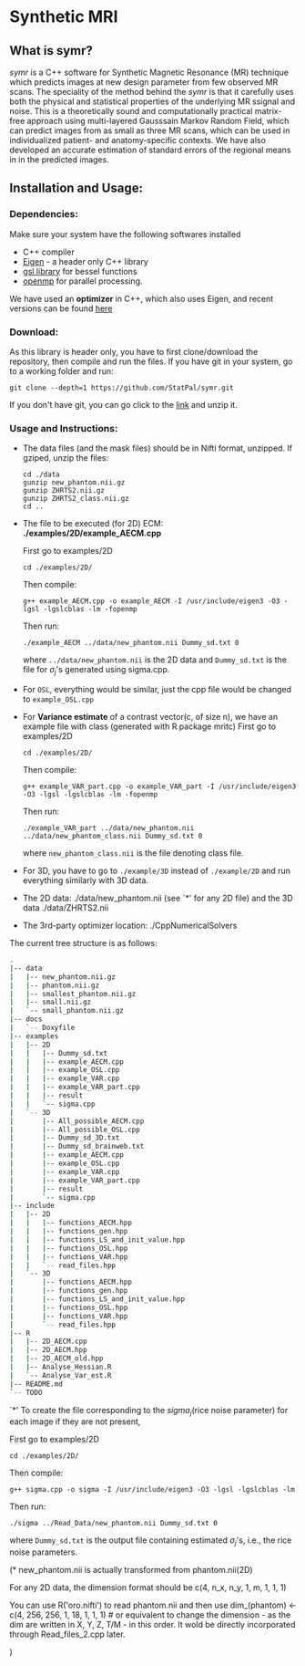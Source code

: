 # Synthetic MRI

## What is symr?

*symr* is a C++ software for Synthetic Magnetic Resonance (MR) technique which predicts images at new design parameter from few observed MR scans. The speciality of the method behind the *symr* is that it carefully uses both the physical and statistical properties of the underlying MR ssignal and noise. This is a theoretically sound and computationally practical matrix-free approach using multi-layered Gausssain Markov Random Field, which can predict images from as small as three MR scans, which can be used in individualized patient- and anatomy-specific contexts. We have also developed an accurate estimation of standard errors of the regional means in in the predicted images. 



## Installation and Usage:

### Dependencies:

Make sure your system have the following softwares installed
* C++ compiler
* [Eigen](http://eigen.tuxfamily.org/) - a header only C++ library
* [gsl library](https://www.gnu.org/software/gsl/) for bessel functions 
* [openmp](https://www.openmp.org/) for parallel processing.

We have used an **optimizer** in C++, which also uses Eigen, and recent versions can be found [here](https://github.com/PatWie/CppNumericalSolvers)

### Download:

As this library is header only, you have to first clone/download the repository, then compile and run the files.
If you have git in your system, go to a working folder and run:
```console
git clone --depth=1 https://github.com/StatPal/symr.git
```
If you don't have git, you can go click to the [link](https://github.com/StatPal/symr.git) and unzip it. 




### Usage and Instructions:

* The data files (and the mask files) should be in Nifti format, unzipped. 
	If gziped, unzip the files: 
	```console 
	cd ./data
	gunzip new_phantom.nii.gz
	gunzip ZHRTS2.nii.gz
	gunzip ZHRTS2_class.nii.gz
	cd ..
	```


* The file to be executed (for 2D) ECM: **./examples/2D/example_AECM.cpp**
    
    First go to examples/2D
    ```console
    cd ./examples/2D/
    ``` 
    Then compile:
    ```console
    g++ example_AECM.cpp -o example_AECM -I /usr/include/eigen3 -O3 -lgsl -lgslcblas -lm -fopenmp
    ```
    Then run:
    ```console
    ./example_AECM ../data/new_phantom.nii Dummy_sd.txt 0
    ```
    where `../data/new_phantom.nii` is the 2D data and `Dummy_sd.txt` is the file for $\sigma_j$'s generated using sigma.cpp.

* For `OSL`, everything would be similar, just the cpp file would be changed to `example_OSL.cpp` 

* For **Variance estimate** of a contrast vector(c, of size n), we have an example file with class (generated with R package mritc)
	First go to examples/2D
    ```console
    cd ./examples/2D/
    ``` 
    Then compile:
    ```console
    g++ example_VAR_part.cpp -o example_VAR_part -I /usr/include/eigen3 -O3 -lgsl -lgslcblas -lm -fopenmp
    ```
    Then run:
    ```console
    ./example_VAR_part ../data/new_phantom.nii ../data/new_phantom_class.nii Dummy_sd.txt 0
    ```
    where `new_phantom_class.nii` is the file denoting class file. 



* For 3D, you have to go to `./example/3D` instead of `./example/2D` and run everything similarly with 3D data. 



* The 2D data: ./data/new_phantom.nii (see `*' for any 2D file)
  and the 3D data ./data/ZHRTS2.nii


* The 3rd-party optimizer location: ./CppNumericalSolvers


The current tree structure is as follows:
```bash
.
|-- data
|   |-- new_phantom.nii.gz
|   |-- phantom.nii.gz
|   |-- smallest_phantom.nii.gz
|   |-- small.nii.gz
|   `-- small_phantom.nii.gz
|-- docs
|   `-- Doxyfile
|-- examples
|   |-- 2D
|   |   |-- Dummy_sd.txt
|   |   |-- example_AECM.cpp
|   |   |-- example_OSL.cpp
|   |   |-- example_VAR.cpp
|   |   |-- example_VAR_part.cpp
|   |   |-- result
|   |   `-- sigma.cpp
|   `-- 3D
|       |-- All_possible_AECM.cpp
|       |-- All_possible_OSL.cpp
|       |-- Dummy_sd_3D.txt
|       |-- Dummy_sd_brainweb.txt
|       |-- example_AECM.cpp
|       |-- example_OSL.cpp
|       |-- example_VAR.cpp
|       |-- example_VAR_part.cpp
|       |-- result
|       `-- sigma.cpp
|-- include
|   |-- 2D
|   |   |-- functions_AECM.hpp
|   |   |-- functions_gen.hpp
|   |   |-- functions_LS_and_init_value.hpp
|   |   |-- functions_OSL.hpp
|   |   |-- functions_VAR.hpp
|   |   `-- read_files.hpp
|   `-- 3D
|       |-- functions_AECM.hpp
|       |-- functions_gen.hpp
|       |-- functions_LS_and_init_value.hpp
|       |-- functions_OSL.hpp
|       |-- functions_VAR.hpp
|       `-- read_files.hpp
|-- R
|   |-- 2D_AECM.cpp
|   |-- 2D_AECM.hpp
|   |-- 2D_AECM_old.hpp
|   |-- Analyse_Hessian.R
|   `-- Analyse_Var_est.R
|-- README.md
`-- TODO

```



`*' 
To create the file corresponding to the $sigma_j$(rice noise parameter) for each image if they are not present,

First go to examples/2D
```console
cd ./examples/2D/
``` 
Then compile:
```console
g++ sigma.cpp -o sigma -I /usr/include/eigen3 -O3 -lgsl -lgslcblas -lm
```
Then run:
```console
./sigma ../Read_Data/new_phantom.nii Dummy_sd.txt 0
```
where `Dummy_sd.txt` is the output file containing estimated $\sigma_j$'s, i.e., the rice noise parameters. 



(* new_phantom.nii is actually transformed from phantom.nii(2D)

For any 2D data, the dimension format should be c(4, n_x, n_y, 1, m, 1, 1, 1)

You can use R('oro.nifti') to read phantom.nii and then use
dim_(phantom) <- c(4, 256, 256, 1, 18, 1, 1, 1) # or equivalent
to change the dimension - as the dim are written in X, Y, Z, T/M - in this order.
It wold be directly incorporated through Read_files_2.cpp later. 

)

